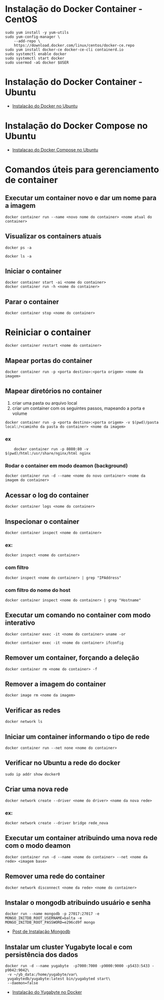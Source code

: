 # Instalação do Docker Container - CentOS
```shell
sudo yum install -y yum-utils
sudo yum-config-manager \
    --add-repo \
    https://download.docker.com/linux/centos/docker-ce.repo
sudo yum install docker-ce docker-ce-cli containerd.io
sudo systemctl enable docker 
sudo systemctl start docker
sudo usermod -aG docker $USER
```
# Instalação do Docker Container - Ubuntu

- [Instalação do Docker no Ubuntu](https://docs.docker.com/engine/install/ubuntu/)

# Instalação do Docker Compose no Ubuntu

- [Instalaçao do Docker Compose no Ubuntu](https://www.digitalocean.com/community/tutorials/how-to-install-docker-compose-on-ubuntu-18-04-pt)

# Comandos úteis para gerenciamento de container

## Executar um container novo e dar um nome para a imagem
```shell
docker container run --name <novo nome do container> <nome atual do container>
```

## Visualizar os containers atuais
```shell
docker ps -a
```
```shell
docker ls -a
```

## Iniciar o container
```shell
docker container start -ai <nome do container>
docker container run -h <nome do container>
```

## Parar o container
```shell
docker container stop <nome do container>
```

# Reiniciar o container
```shell
docker container restart <nome do container>
```

## Mapear portas do container
```shell
docker container run -p <porta destino>:<porta origem> <nome da imagem>
```

## Mapear diretórios no container
  1. criar uma pasta ou arquivo local
  2. criar um container com os seguintes passos, mapeando a porta e volume
  
```shell
docker container run -p <porta destino>:<porta origem> -v $(pwd)/pasta local:/<caminho da pasta do container> <nome da imagem> 
```
  ### ex
```shell
	docker container run -p 8080:80 -v $(pwd)/html:/usr/share/nginx/html nginx
```
### Rodar o container em modo deamon (background)
```shell
docker container run -d --name <nome do novo container> <nome da imagem do container>
```

## Acessar o log do container
```shell
docker container logs <nome do container>
```

## Inspecionar o container
```shell
docker container inspect <nome do container> 
```
  ### ex:
```shell
docker inspect <nome do container>
```
  ### com filtro
```shell
docker inspect <nome do container> | grep "IPAddress"
```
  ### com filtro do nome do host
```shell
docker container inspect <nome do container> | grep "Hostname"
```

## Executar um comando no container com modo interativo
```shell
docker container exec -it <nome do container> uname -or
```
```shell
docker container exec -it <nome do container> ifconfig
```

## Remover um container, forçando a deleção
```shell
docker container rm <nome do container> -f
```

## Remover a imagem do container
```shell
docker image rm <nome da imagem>
```

## Verificar as redes
```shell
docker network ls
```

## Iniciar um container informando o tipo de rede
```shell
docker container run --net none <nome do container>
```

## Verificar no Ubuntu a rede do docker
```shell
sudo ip addr show docker0
```

## Criar uma nova rede
```shell
docker network create --driver <nome do driver> <nome da nova rede>
```
  ### ex:
```shell
docker network create --driver bridge rede_nova
```

## Executar um container atribuindo uma nova rede com o modo deamon
```shell
docker container run -d --name <nome do container> --net <nome da rede> <imagem base>
```

## Remover uma rede do container
```shell
docker network disconnect <nome da rede> <nome do container>
```

## Instalar o mongodb atribuindo usuário e senha
```shell
docker run --name mongodb -p 27017:27017 -e MONGO_INITDB_ROOT_USERNAME=balta -e MONGO_INITDB_ROOT_PASSWORD=e296cd9f mongo
``` 
- [Post de Instalação Mongodb](https://balta.io/artigos/mongodb-docker)

## Instalar um cluster Yugabyte local e com persistência dos dados
```shell
docker run -d --name yugabyte  -p7000:7000 -p9000:9000 -p5433:5433 -p9042:9042\
 -v ~/yb_data:/home/yugabyte/var\
 yugabytedb/yugabyte:latest bin/yugabyted start\
 --daemon=false 
 ```
 - [Instalação do Yugabyte no Docker](https://docs.yugabyte.com/latest/quick-start/create-local-cluster/docker/)
